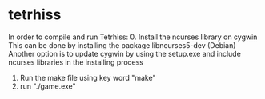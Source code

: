 # tetrhiss

In order to compile and run Tetrhiss:
0. Install the ncurses library on cygwin 
	This can be done by installing the package libncurses5-dev (Debian)
	Another option is to update cygwin by using the setup.exe and include ncurses libraries in the installing process
1. Run the make file using key word "make"
2. run "./game.exe"
